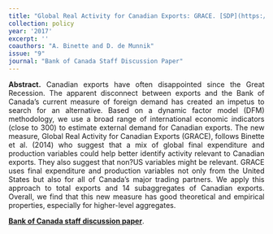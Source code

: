 ```yaml
---
title: "Global Real Activity for Canadian Exports: GRACE. [SDP](https://www.bankofcanada.ca/2017/01/staff-discussion-paper-2017-2/)"
collection: policy
year: '2017' 
excerpt: ''
coauthors: "A. Binette and D. de Munnik"
issue: "9"
journal: "Bank of Canada Staff Discussion Paper"
---
```

<p align="justify"> <b>Abstract.</b> Canadian exports have often disappointed since the Great Recession. The apparent disconnect between exports and the Bank of Canada’s current measure of foreign demand has created an impetus to search for an alternative. Based on a dynamic factor model (DFM) methodology, we use a broad range of international economic indicators (close to 300) to estimate external demand for Canadian exports. The new measure, Global Real Activity for Canadian Exports (GRACE), follows Binette et al. (2014) who suggest that a mix of global final expenditure and production variables could help better identify activity relevant to Canadian exports. They also suggest that non?US variables might be relevant. GRACE uses final expenditure and production variables not only from the United States but also for all of Canada’s major trading partners. We apply this approach to total exports and 14 subaggregates of Canadian exports. Overall, we find that this new measure has good theoretical and empirical properties, especially for higher-level aggregates.
</p>

[**Bank of Canada staff discussion paper**](https://www.bankofcanada.ca/2017/01/staff-discussion-paper-2017-2/).


